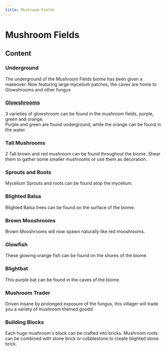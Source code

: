 ```yaml
---
title: Mushroom Fields
---
```


# Mushroom Fields

## Content

### Underground  
The underground of the Mushroom Fields biome has been given a makeover. Now featuring large mycelium patches, the caves are home to Glowshrooms and other fungus


### [Glowshrooms](../content/glowshrooms)  
3 varieties of glowshroom can be found in the mushroom fields, purple, green and orange.  
Purple and green are found underground, while the orange can be found in the water.


### Tall Mushrooms  
2 Tall brown and red mushroom can be found throughout the biome. Shear them to gather some smaller mushrooms or use them as decoration.


### Sprouts and Roots  
Mycelium Sprouts and roots can be found atop the mycelium.

### Blighted Balsa  
Blighted Balsa trees can be found on the surface of the biome.


### Brown Mooshrooms  
Brown Mooshrooms will now spawn naturally like red mooshrooms.

### Glowfish  
These glowing orange fish can be found on the shores of the biome.


### Blightbat  
This purple bat can be found in the caves of the biome.

### Mushroom Trader  
Driven insane by prolonged exposure of the fungus, this villager will trade you a variety of mushroom themed goods!


### Building Blocks  
Each huge mushroom's block can be crafted into bricks. Mushroom roots can be combined with stone brick or cobblestone to create blighted stone brick.

